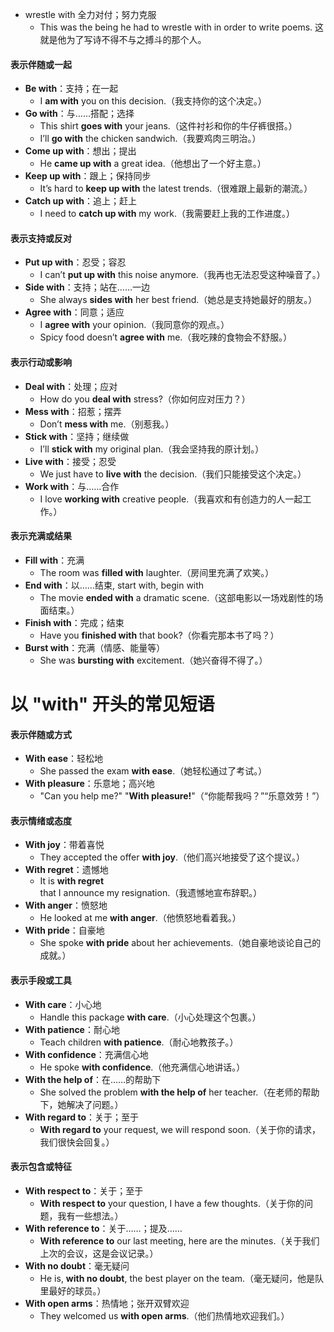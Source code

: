 - wrestle with 全力对付；努力克服
  - This was the being he had to wrestle with in order to write poems.  这就是他为了写诗不得不与之搏斗的那个人。

#### **表示伴随或一起**  
- **Be with**：支持；在一起  
  - I **am with** you on this decision.（我支持你的这个决定。）  
- **Go with**：与……搭配；选择  
  - This shirt **goes with** your jeans.（这件衬衫和你的牛仔裤很搭。）  
  - I’ll **go with** the chicken sandwich.（我要鸡肉三明治。）  
- **Come up with**：想出；提出  
  - He **came up with** a great idea.（他想出了一个好主意。）  
- **Keep up with**：跟上；保持同步  
  - It’s hard to **keep up with** the latest trends.（很难跟上最新的潮流。）  
- **Catch up with**：追上；赶上  
  - I need to **catch up with** my work.（我需要赶上我的工作进度。）  
 
#### **表示支持或反对**  
- **Put up with**：忍受；容忍  
  - I can’t **put up with** this noise anymore.（我再也无法忍受这种噪音了。）  
- **Side with**：支持；站在……一边  
  - She always **sides with** her best friend.（她总是支持她最好的朋友。）  
- **Agree with**：同意；适应  
  - I **agree with** your opinion.（我同意你的观点。）  
  - Spicy food doesn’t **agree with** me.（我吃辣的食物会不舒服。）  
 

#### **表示行动或影响**  
- **Deal with**：处理；应对  
  - How do you **deal with** stress?（你如何应对压力？）  
- **Mess with**：招惹；摆弄  
  - Don’t **mess with** me.（别惹我。）  
- **Stick with**：坚持；继续做  
  - I’ll **stick with** my original plan.（我会坚持我的原计划。）  
- **Live with**：接受；忍受  
  - We just have to **live with** the decision.（我们只能接受这个决定。）  
- **Work with**：与……合作  
  - I love **working with** creative people.（我喜欢和有创造力的人一起工作。）  
 
#### **表示充满或结果**  
- **Fill with**：充满  
  - The room was **filled with** laughter.（房间里充满了欢笑。）  
- **End with**：以……结束, start with, begin with
  - The movie **ended with** a dramatic scene.（这部电影以一场戏剧性的场面结束。）  
- **Finish with**：完成；结束  
  - Have you **finished with** that book?（你看完那本书了吗？）  
- **Burst with**：充满（情感、能量等）  
  - She was **bursting with** excitement.（她兴奋得不得了。）  

# **以 "with" 开头的常见短语**  

#### **表示伴随或方式**  
- **With ease**：轻松地  
  - She passed the exam **with ease**.（她轻松通过了考试。）  
- **With pleasure**：乐意地；高兴地  
  - "Can you help me?" "**With pleasure!**"（“你能帮我吗？”“乐意效劳！”）   
 
#### **表示情绪或态度**  
- **With joy**：带着喜悦  
  - They accepted the offer **with joy**.（他们高兴地接受了这个提议。）  
- **With regret**：遗憾地  
  - It is **with regret** that I announce my resignation.（我遗憾地宣布辞职。）  
- **With anger**：愤怒地  
  - He looked at me **with anger**.（他愤怒地看着我。）  
- **With pride**：自豪地  
  - She spoke **with pride** about her achievements.（她自豪地谈论自己的成就。）  
 
#### **表示手段或工具**  
- **With care**：小心地  
  - Handle this package **with care**.（小心处理这个包裹。）  
- **With patience**：耐心地  
  - Teach children **with patience**.（耐心地教孩子。）  
- **With confidence**：充满信心地  
  - He spoke **with confidence**.（他充满信心地讲话。）  
- **With the help of**：在……的帮助下  
  - She solved the problem **with the help of** her teacher.（在老师的帮助下，她解决了问题。）  
- **With regard to**：关于；至于  
  - **With regard to** your request, we will respond soon.（关于你的请求，我们很快会回复。）  
 
#### **表示包含或特征**  
- **With respect to**：关于；至于  
  - **With respect to** your question, I have a few thoughts.（关于你的问题，我有一些想法。）  
- **With reference to**：关于……；提及……  
  - **With reference to** our last meeting, here are the minutes.（关于我们上次的会议，这是会议记录。）  
- **With no doubt**：毫无疑问  
  - He is, **with no doubt**, the best player on the team.（毫无疑问，他是队里最好的球员。）  
- **With open arms**：热情地；张开双臂欢迎  
  - They welcomed us **with open arms**.（他们热情地欢迎我们。）  
 
